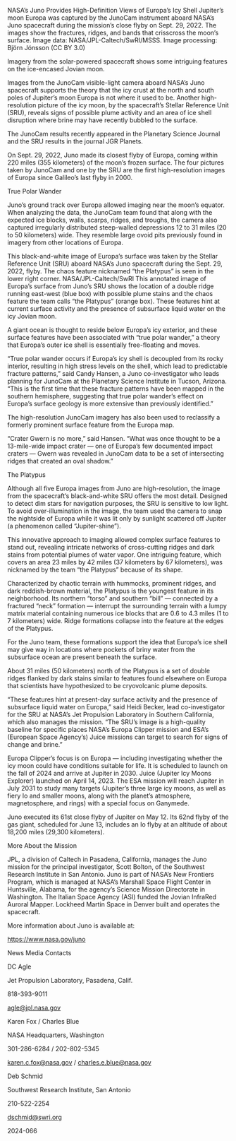 NASA’s Juno Provides High-Definition Views of Europa’s Icy Shell 
 Jupiter’s moon Europa was captured by the JunoCam instrument aboard NASA’s Juno spacecraft during the mission’s close flyby on Sept. 29, 2022. The images show the fractures, ridges, and bands that crisscross the moon’s surface. Image data: NASA/JPL-Caltech/SwRI/MSSS. Image processing: Björn Jónsson (CC BY 3.0)

Imagery from the solar-powered spacecraft shows some intriguing features on the ice-encased Jovian moon.

Images from the JunoCam visible-light camera aboard NASA’s Juno spacecraft supports the theory that the icy crust at the north and south poles of Jupiter’s moon Europa is not where it used to be. Another high-resolution picture of the icy moon, by the spacecraft’s Stellar Reference Unit (SRU), reveals signs of possible plume activity and an area of ice shell disruption where brine may have recently bubbled to the surface.

The JunoCam results recently appeared in the Planetary Science Journal and the SRU results in the journal JGR Planets.

On Sept. 29, 2022, Juno made its closest flyby of Europa, coming within 220 miles (355 kilometers) of the moon’s frozen surface. The four pictures taken by JunoCam and one by the SRU are the first high-resolution images of Europa since Galileo’s last flyby in 2000.

True Polar Wander

Juno’s ground track over Europa allowed imaging near the moon’s equator. When analyzing the data, the JunoCam team found that along with the expected ice blocks, walls, scarps, ridges, and troughs, the camera also captured irregularly distributed steep-walled depressions 12 to 31 miles (20 to 50 kilometers) wide. They resemble large ovoid pits previously found in imagery from other locations of Europa.

This black-and-white image of Europa’s surface was taken by the Stellar Reference Unit (SRU) aboard NASA’s Juno spacecraft during the Sept. 29, 2022, flyby. The chaos feature nicknamed “the Platypus” is seen in the lower right corner. NASA/JPL-Caltech/SwRI This annotated image of Europa’s surface from Juno’s SRU shows the location of a double ridge running east-west (blue box) with possible plume stains and the chaos feature the team calls “the Platypus” (orange box). These features hint at current surface activity and the presence of subsurface liquid water on the icy Jovian moon.

A giant ocean is thought to reside below Europa’s icy exterior, and these surface features have been associated with “true polar wander,” a theory that Europa’s outer ice shell is essentially free-floating and moves.

“True polar wander occurs if Europa’s icy shell is decoupled from its rocky interior, resulting in high stress levels on the shell, which lead to predictable fracture patterns,” said Candy Hansen, a Juno co-investigator who leads planning for JunoCam at the Planetary Science Institute in Tucson, Arizona. “This is the first time that these fracture patterns have been mapped in the southern hemisphere, suggesting that true polar wander’s effect on Europa’s surface geology is more extensive than previously identified.”

The high-resolution JunoCam imagery has also been used to reclassify a formerly prominent surface feature from the Europa map.

“Crater Gwern is no more,” said Hansen. “What was once thought to be a 13-mile-wide impact crater — one of Europa’s few documented impact craters — Gwern was revealed in JunoCam data to be a set of intersecting ridges that created an oval shadow.”

The Platypus

Although all five Europa images from Juno are high-resolution, the image from the spacecraft’s black-and-white SRU offers the most detail. Designed to detect dim stars for navigation purposes, the SRU is sensitive to low light. To avoid over-illumination in the image, the team used the camera to snap the nightside of Europa while it was lit only by sunlight scattered off Jupiter (a phenomenon called “Jupiter-shine”).

This innovative approach to imaging allowed complex surface features to stand out, revealing intricate networks of cross-cutting ridges and dark stains from potential plumes of water vapor. One intriguing feature, which covers an area 23 miles by 42 miles (37 kilometers by 67 kilometers), was nicknamed by the team “the Platypus” because of its shape.

Characterized by chaotic terrain with hummocks, prominent ridges, and dark reddish-brown material, the Platypus is the youngest feature in its neighborhood. Its northern “torso” and southern “bill” — connected by a fractured “neck” formation — interrupt the surrounding terrain with a lumpy matrix material containing numerous ice blocks that are 0.6 to 4.3 miles (1 to 7 kilometers) wide. Ridge formations collapse into the feature at the edges of the Platypus.

For the Juno team, these formations support the idea that Europa’s ice shell may give way in locations where pockets of briny water from the subsurface ocean are present beneath the surface.

About 31 miles (50 kilometers) north of the Platypus is a set of double ridges flanked by dark stains similar to features found elsewhere on Europa that scientists have hypothesized to be cryovolcanic plume deposits.

“These features hint at present-day surface activity and the presence of subsurface liquid water on Europa,” said Heidi Becker, lead co-investigator for the SRU at NASA’s Jet Propulsion Laboratory in Southern California, which also manages the mission. “The SRU’s image is a high-quality baseline for specific places NASA’s Europa Clipper mission and ESA’s (European Space Agency’s) Juice missions can target to search for signs of change and brine.”

Europa Clipper’s focus is on Europa — including investigating whether the icy moon could have conditions suitable for life. It is scheduled to launch on the fall of 2024 and arrive at Jupiter in 2030. Juice (Jupiter Icy Moons Explorer) launched on April 14, 2023. The ESA mission will reach Jupiter in July 2031 to study many targets (Jupiter’s three large icy moons, as well as fiery Io and smaller moons, along with the planet’s atmosphere, magnetosphere, and rings) with a special focus on Ganymede.

Juno executed its 61st close flyby of Jupiter on May 12. Its 62nd flyby of the gas giant, scheduled for June 13, includes an Io flyby at an altitude of about 18,200 miles (29,300 kilometers).

More About the Mission

JPL, a division of Caltech in Pasadena, California, manages the Juno mission for the principal investigator, Scott Bolton, of the Southwest Research Institute in San Antonio. Juno is part of NASA’s New Frontiers Program, which is managed at NASA’s Marshall Space Flight Center in Huntsville, Alabama, for the agency’s Science Mission Directorate in Washington. The Italian Space Agency (ASI) funded the Jovian InfraRed Auroral Mapper. Lockheed Martin Space in Denver built and operates the spacecraft.

More information about Juno is available at:

https://www.nasa.gov/juno

News Media Contacts

DC Agle

Jet Propulsion Laboratory, Pasadena, Calif.

818-393-9011

agle@jpl.nasa.gov

Karen Fox / Charles Blue

NASA Headquarters, Washington

301-286-6284 / 202-802-5345

karen.c.fox@nasa.gov / charles.e.blue@nasa.gov

Deb Schmid

Southwest Research Institute, San Antonio

210-522-2254

dschmid@swri.org

2024-066
